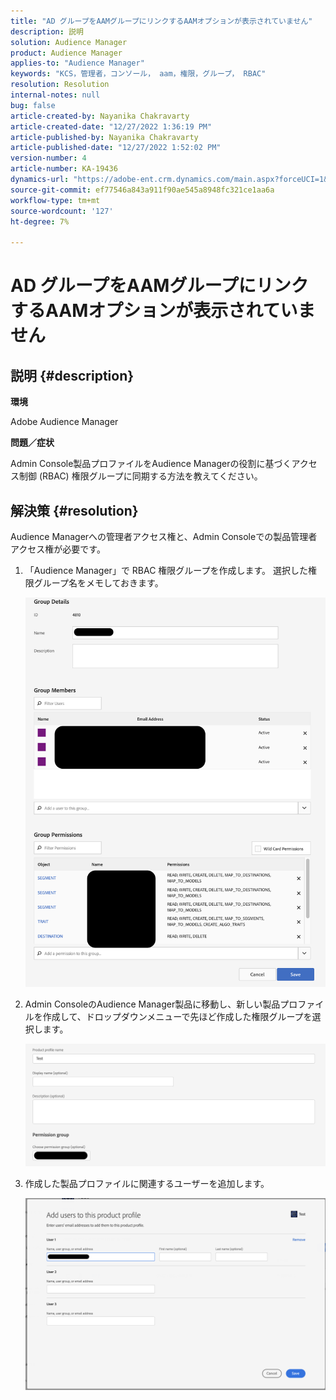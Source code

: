 ```yaml
---
title: "AD グループをAAMグループにリンクするAAMオプションが表示されていません"
description: 説明
solution: Audience Manager
product: Audience Manager
applies-to: "Audience Manager"
keywords: "KCS，管理者，コンソール， aam，権限，グループ， RBAC"
resolution: Resolution
internal-notes: null
bug: false
article-created-by: Nayanika Chakravarty
article-created-date: "12/27/2022 1:36:19 PM"
article-published-by: Nayanika Chakravarty
article-published-date: "12/27/2022 1:52:02 PM"
version-number: 4
article-number: KA-19436
dynamics-url: "https://adobe-ent.crm.dynamics.com/main.aspx?forceUCI=1&pagetype=entityrecord&etn=knowledgearticle&id=4e75a46f-eb85-ed11-81ac-6045bd006079"
source-git-commit: ef77546a843a911f90ae545a8948fc321ce1aa6a
workflow-type: tm+mt
source-wordcount: '127'
ht-degree: 7%

---
```


# AD グループをAAMグループにリンクするAAMオプションが表示されていません

## 説明 {#description}


<b>環境</b>

Adobe Audience Manager



<b>問題／症状</b>

Admin Console製品プロファイルをAudience Managerの役割に基づくアクセス制御 (RBAC) 権限グループに同期する方法を教えてください。


## 解決策 {#resolution}


Audience Managerへの管理者アクセス権と、Admin Consoleでの製品管理者アクセス権が必要です。

1. 「Audience Manager」で RBAC 権限グループを作成します。 選択した権限グループ名をメモしておきます。



   ![](assets/5a5b40de-a9cf-ec11-a7b5-00224809c196.png)
2. Admin ConsoleのAudience Manager製品に移動し、新しい製品プロファイルを作成して、ドロップダウンメニューで先ほど作成した権限グループを選択します。



   ![](assets/2689da02-aacf-ec11-a7b5-00224809c196.png)
3. 作成した製品プロファイルに関連するユーザーを追加します。



   ![](assets/6a896e46-aacf-ec11-a7b5-00224809c196.png)




